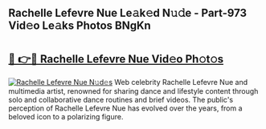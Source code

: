 ## Rachelle Lefevre Nue Le𝚊k𝚎d N𝚞𝚍e - Part-973 Vid𝚎o Le𝚊ks Photos BNgKn

# <h2><a href="http://fb2pa1.evod.top/?m=Rachelle+Lefevre+Nue">🔗 👉🔴 Rachelle Lefevre Nue Vid𝚎o Ph𝚘t𝚘s</a></h2>

[![Rachelle Lefevre Nue N𝚞d𝚎s](https://i.imgur.com/8V9OHl7.gif)](http://fb2pa1.evod.top/?m=Rachelle+Lefevre+Nue)
Web celebrity Rachelle Lefevre Nue and multimedia artist, renowned for sharing dance and lifestyle content through solo and collaborative dance routines and brief videos. The public's perception of Rachelle Lefevre Nue has evolved over the years, from a beloved icon to a polarizing figure. 
